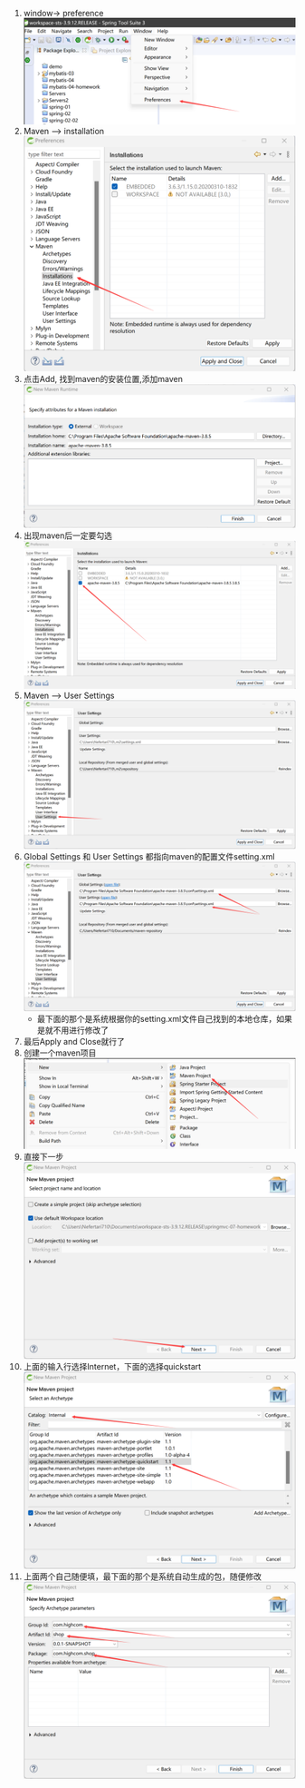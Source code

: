 1. window-> preference![](../图片资源/eclipse中如何配置maven图片资源/P1.png)
2.  Maven --> installation![](../图片资源/eclipse中如何配置maven图片资源/P2.png)
3. 点击Add, 找到maven的安装位置,添加maven![](../图片资源/eclipse中如何配置maven图片资源/P3.png)
4. 出现maven后一定要勾选![](../图片资源/eclipse中如何配置maven图片资源/P4.png)
5. Maven --> User Settings ![](../图片资源/eclipse中如何配置maven图片资源/P5.png)
6. Global Settings 和 User Settings 都指向maven的配置文件setting.xml![](../图片资源/eclipse中如何配置maven图片资源/P6.png)
	- 最下面的那个是系统根据你的setting.xml文件自己找到的本地仓库，如果是就不用进行修改了
7. 最后Apply and Close就行了
8. 创建一个maven项目![](../图片资源/eclipse中如何配置maven图片资源/P7.png)
9. 直接下一步![](../图片资源/eclipse中如何配置maven图片资源/P8.png)
10. 上面的输入行选择Internet，下面的选择quickstart![](../图片资源/eclipse中如何配置maven图片资源/P9.png)
11. 上面两个自己随便填，最下面的那个是系统自动生成的包，随便修改![](../图片资源/eclipse中如何配置maven图片资源/P10.png)